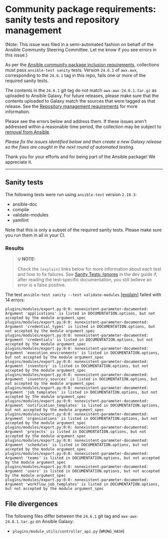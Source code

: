 # Community package requirements: sanity tests and repository management

(Note: This issue was filed in a semi-automated fashion on behalf of the Ansible Community Steering Committee. Let me know if you see errors in this issue.)

As per the [Ansible community package inclusion requirements][ci-testing], collections must pass `ansible-test sanity` tests. Version `24.6.1` of `awx.awx`, corresponding to the `24.6.1` tag in this repo, fails one or more of the required sanity tests.

The contents in the `24.6.1` git tag do not match `awx-awx-24.6.1.tar.gz` as uploaded to Ansible Galaxy. For future releases, please make sure that the contents uploaded to Galaxy match the sources that were tagged as that release. See the [Repository management requirements][repo-mgmt] for more information.

Please see the errors below and address them. If these issues aren't addressed within a reasonable time period, the collection may be subject to [removal from Ansible][removal].

*Please fix the issues identified below and then create a new Galaxy release so the fixes are caught in the next round of automated testing.*

Thank you for your efforts and for being part of the Ansible package! We appreciate it.

---

## Sanity tests

The following tests were run using `ansible-test` version `2.19.3`:

- ansible-doc
- compile
- validate-modules
- yamllint

Note that this is only a subset of the required sanity tests. Please make sure you run them in all in your CI.

### Results

> **💡 NOTE:**
>
> Check the `[explain]` links below for more information about each test and how to fix failures.
> See [Sanity Tests: Ignores](https://docs.ansible.com/ansible/latest/dev_guide/testing/sanity/ignores.html) in the dev guide if, after reading the test-specific documentation, you still believe an error is a false positive.

The test `ansible-test sanity --test validate-modules` [[explain](https://docs.ansible.com/ansible-core/2.19/dev_guide/testing/sanity/validate-modules.html)] failed with 14 errors:

``` text
plugins/modules/export.py:0:0: nonexistent-parameter-documented: Argument 'applications' is listed in DOCUMENTATION.options, but not accepted by the module argument_spec
plugins/modules/export.py:0:0: nonexistent-parameter-documented: Argument 'credential_types' is listed in DOCUMENTATION.options, but not accepted by the module argument_spec
plugins/modules/export.py:0:0: nonexistent-parameter-documented: Argument 'credentials' is listed in DOCUMENTATION.options, but not accepted by the module argument_spec
plugins/modules/export.py:0:0: nonexistent-parameter-documented: Argument 'execution_environments' is listed in DOCUMENTATION.options, but not accepted by the module argument_spec
plugins/modules/export.py:0:0: nonexistent-parameter-documented: Argument 'inventory' is listed in DOCUMENTATION.options, but not accepted by the module argument_spec
plugins/modules/export.py:0:0: nonexistent-parameter-documented: Argument 'inventory_sources' is listed in DOCUMENTATION.options, but not accepted by the module argument_spec
plugins/modules/export.py:0:0: nonexistent-parameter-documented: Argument 'job_templates' is listed in DOCUMENTATION.options, but not accepted by the module argument_spec
plugins/modules/export.py:0:0: nonexistent-parameter-documented: Argument 'notification_templates' is listed in DOCUMENTATION.options, but not accepted by the module argument_spec
plugins/modules/export.py:0:0: nonexistent-parameter-documented: Argument 'organizations' is listed in DOCUMENTATION.options, but not accepted by the module argument_spec
plugins/modules/export.py:0:0: nonexistent-parameter-documented: Argument 'projects' is listed in DOCUMENTATION.options, but not accepted by the module argument_spec
plugins/modules/export.py:0:0: nonexistent-parameter-documented: Argument 'schedules' is listed in DOCUMENTATION.options, but not accepted by the module argument_spec
plugins/modules/export.py:0:0: nonexistent-parameter-documented: Argument 'teams' is listed in DOCUMENTATION.options, but not accepted by the module argument_spec
plugins/modules/export.py:0:0: nonexistent-parameter-documented: Argument 'users' is listed in DOCUMENTATION.options, but not accepted by the module argument_spec
plugins/modules/export.py:0:0: nonexistent-parameter-documented: Argument 'workflow_job_templates' is listed in DOCUMENTATION.options, but not accepted by the module argument_spec
```



## File divergences

The following files differ between the `24.6.1` git tag and `awx-awx-24.6.1.tar.gz` on Ansible Galaxy:

- `plugins/module_utils/controller_api.py` (`WRONG_HASH`)


[ci-testing]: https://docs.ansible.com/ansible/latest/community/collection_contributors/collection_requirements.html#ci-testing
[repo-mgmt]: https://docs.ansible.com/ansible/latest/community/collection_contributors/collection_requirements.html#repository-management
[removal]: https://github.com/ansible-collections/overview/blob/main/removal_from_ansible.rst
